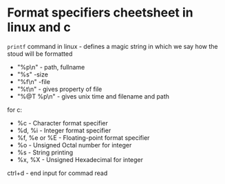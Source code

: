 # Format specifiers cheetsheet in linux and c

```printf``` command in linux - defines a magic string in which we say how the stoud will be formatted
- "%p\n" - path, fullname
- "%s" -size
- "%f\n" -file
- "%t\n" - gives property of file
- "%@T %p\n" - gives unix time and filename and path

for c:
- %c - Character format specifier 
- %d, %i - Integer format specifier 
- %f, %e or %E - Floating-point format specifier 
- %o - Unsigned Octal number for integer 
- %s - String printing  
-  %x, %X - Unsigned Hexadecimal for integer 


ctrl+d - end input for commad read

